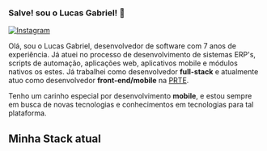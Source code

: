 ### Salve! sou o Lucas Gabriel! 👋

[![Instagram](https://github.com/lucasGabrielDeAA/lucasGabrielDeAA/instagram.svg)](https://www.instagram.com/lucasgabriel.aa/)

Olá, sou o Lucas Gabriel, desenvolvedor de software com 7 anos de experiência. Já atuei no processo de desenvolvimento de sistemas ERP's, scripts de automação, aplicações web, aplicativos mobile e módulos nativos os estes.
Já trabalhei como desenvolvedor **full-stack** e atualmente atuo como desenvolvedor **front-end/mobile** na [PRTE](https://prte.com.br/).

Tenho um carinho especial por desenvolvimento **mobile**, e estou sempre em busca de novas tecnologias e conhecimentos em tecnologias para tal plataforma.

## Minha Stack atual

<!--
**lucasGabrielDeAA/lucasGabrielDeAA** is a ✨ _special_ ✨ repository because its `README.md` (this file) appears on your GitHub profile.

Here are some ideas to get you started:

- 🔭 I’m currently working on ...
- 🌱 I’m currently learning ...
- 👯 I’m looking to collaborate on ...
- 🤔 I’m looking for help with ...
- 💬 Ask me about ...
- 📫 How to reach me: ...
- 😄 Pronouns: ...
- ⚡ Fun fact: ...
-->

